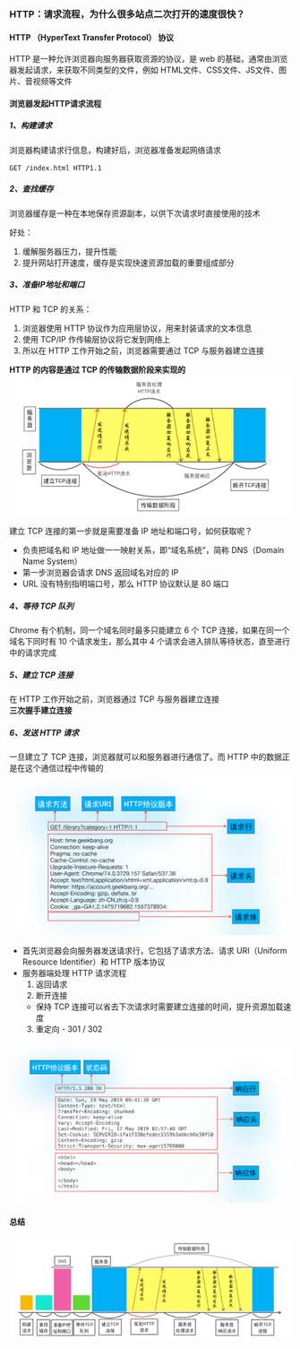 ### HTTP：请求流程，为什么很多站点二次打开的速度很快？

#### HTTP （HyperText Transfer Protocol） 协议
HTTP 是一种允许浏览器向服务器获取资源的协议，是 web 的基础，通常由浏览器发起请求，来获取不同类型的文件，例如 HTML文件、CSS文件、JS文件、图片、音视频等文件

#### 浏览器发起HTTP请求流程
##### 1、构建请求
浏览器构建请求行信息，构建好后，浏览器准备发起网络请求

    GET /index.html HTTP1.1

##### 2、查找缓存
浏览器缓存是一种在本地保存资源副本，以供下次请求时直接使用的技术  

好处：
1. 缓解服务器压力，提升性能
2. 提升网站打开速度，缓存是实现快速资源加载的重要组成部分

##### 3、准备IP地址和端口
HTTP 和 TCP 的关系：
1. 浏览器使用 HTTP 协议作为应用层协议，用来封装请求的文本信息
2. 使用 TCP/IP 作传输层协议将它发到网络上
3. 所以在 HTTP 工作开始之前，浏览器需要通过 TCP 与服务器建立连接

**HTTP 的内容是通过 TCP 的传输数据阶段来实现的**
![HTTP和TCP的关系](/images/TCP_HTTP.png)


建立 TCP 连接的第一步就是需要准备 IP 地址和端口号，如何获取呢？  
* 负责把域名和 IP 地址做一一映射关系，即“域名系统”，简称 DNS（Domain Name System）
* 第一步浏览器会请求 DNS 返回域名对应的 IP
* URL 没有特别指明端口号，那么 HTTP 协议默认是 80 端口

##### 4、等待 TCP 队列
Chrome 有个机制，同一个域名同时最多只能建立 6 个 TCP 连接，如果在同一个域名下同时有 10 个请求发生，那么其中 4 个请求会进入排队等待状态，直至进行中的请求完成

##### 5、建立 TCP 连接
在 HTTP 工作开始之前，浏览器通过 TCP 与服务器建立连接  
**三次握手建立连接**

##### 6、发送 HTTP 请求
一旦建立了 TCP 连接，浏览器就可以和服务器进行通信了。而 HTTP 中的数据正是在这个通信过程中传输的
![http_request](/images/http_request.png)

* 首先浏览器会向服务器发送请求行，它包括了请求方法、请求 URI（Uniform Resource Identifier）和 HTTP 版本协议
* 服务器端处理 HTTP 请求流程
  1. 返回请求
  2. 断开连接
    * 保持 TCP 连接可以省去下次请求时需要建立连接的时间，提升资源加载速度
  3. 重定向 - 301 / 302 

![http_response](/images/http_response.png)


#### 总结

![web_request](/images/web_request.png)
